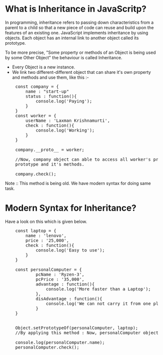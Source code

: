 # What is Inheritance in JavaScritp?

In programming, inheritance refers to passing down characteristics from a parent to a child so that a new piece of code can reuse and build upon the features of an existing one. JavaScript implements inheritance by using objects. Each object has an internal link to another object called its prototype.

To be more precise, "Some property or methods of an Object is being used by some Other Object" the behaviour is called Inheritance.

- Every Object is a new instance.
- We link two different-different object that can share it's own property and methods and use them, like this :- 
<pre>
    const company = {
        name : "start-up"
        status : function(){
            console.log('Paying');
        }
    }
    const worker = {
        userName : 'Laxman Krishnamurti',
        check : function(){
            console.log('Working');
        }
    }

    company.__proto__ = worker;

    //Now, company object can able to access all worker's prototype and it's methods. But, worker can not access company's
    prototype and it's methods.

    company.check();
</pre>

Note :: This method is being old. We have modern syntax for doing same task.

# Modern Syntax for Inheritance?

Have a look on this which is given below.

<pre>
    const laptop = {
        name : 'lenovo',
        price : '25,000',
        check : function(){
            console.log('Easy to use');
        }
    }

    const personalComputer = {
            pcName : 'Ryzen-3',
            pcPrice : '35,000',
            advantage : function(){
                console.log('More faster than a Laptop');
            }, 
            disAdvantage : function(){
                console.log('We can not carry it from one place to another place');
            }
    }


    Object.setPrototypeOf(personalComputer, laptop);
    //By applying this method : Now, personalComputer object can use the laptop object prototype and it's methods.

    console.log(personalComputer.name);
    personalComputer.check();
</pre>
